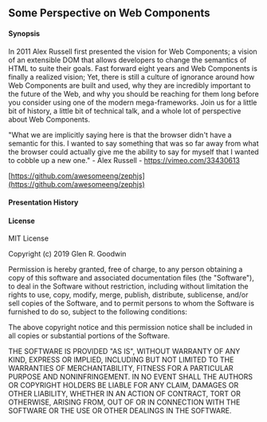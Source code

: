 ## Some Perspective on Web Components

#### Synopsis

In 2011 Alex Russell first presented the vision for Web Components; a vision of an extensible DOM that allows developers to change the semantics of HTML to suite their goals.  Fast forward eight years and Web Components is finally a realized vision; Yet, there is still a culture of ignorance around how Web Components are built and used, why they are incredibly important to the future of the Web, and why you should be reaching for them long before you consider using one of the modern mega-frameworks. Join us for a little bit of history, a little bit of technical talk, and a whole lot of perspective about Web Components.

"What we are implicitly saying here is that the browser didn't have a semantic for this. I wanted to say something that was so far away from what the browser could actually give me the ability to say for myself that I wanted to cobble up a new one." - Alex Russell - https://vimeo.com/33430613

[https://github.com/awesomeeng/zephjs](https://github.com/awesomeeng/zephjs)

#### Presentation History
<!--
* CharmCityJS
  - May 1, 2019 @ 7:00pm (EDT)
  - By Glen R. Goodwin
  - Recording at [https://www.youtube.com/watch?v=6nd81XLn7mE](https://www.youtube.com/watch?v=6nd81XLn7mE)

#### Slides

 - In Powerpoint Format: [IntroZephjS.pptx](https://github.com/arei/talks/raw/master/IntroZephjS/IntroZephjS.pptx)
 - In Adobe PDF Format: [IntroZephjS.pdf](https://github.com/arei/talks/raw/master/IntroZephjS/IntroZephjS.pdf)

#### Example code
 - [Rating Stars Example](https://github.com/arei/talks/tree/master/IntroZephJS/example) -->

#### License

MIT License

Copyright (c) 2019 Glen R. Goodwin

Permission is hereby granted, free of charge, to any person obtaining a copy
of this software and associated documentation files (the "Software"), to deal
in the Software without restriction, including without limitation the rights
to use, copy, modify, merge, publish, distribute, sublicense, and/or sell
copies of the Software, and to permit persons to whom the Software is
furnished to do so, subject to the following conditions:

The above copyright notice and this permission notice shall be included in all
copies or substantial portions of the Software.

THE SOFTWARE IS PROVIDED "AS IS", WITHOUT WARRANTY OF ANY KIND, EXPRESS OR
IMPLIED, INCLUDING BUT NOT LIMITED TO THE WARRANTIES OF MERCHANTABILITY,
FITNESS FOR A PARTICULAR PURPOSE AND NONINFRINGEMENT. IN NO EVENT SHALL THE
AUTHORS OR COPYRIGHT HOLDERS BE LIABLE FOR ANY CLAIM, DAMAGES OR OTHER
LIABILITY, WHETHER IN AN ACTION OF CONTRACT, TORT OR OTHERWISE, ARISING FROM,
OUT OF OR IN CONNECTION WITH THE SOFTWARE OR THE USE OR OTHER DEALINGS IN THE
SOFTWARE.
